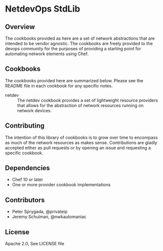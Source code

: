 # NetdevOps StdLib

## Overview
The cookbooks provided as here are a set of network abstractions that are intended to be vendor agnostic.  The cookbooks are freely provided to the devops community for the purposes of providing a starting point for automating network elements using Chef.  

## Cookbooks
The cookbooks provided here are summarized below.  Please see the README file in each cookbook for any specific notes.

<dl>
<dt>netdev</dt> 
<dd>The netdev cookbook provides a set of lightweight resource providers that allows for the abstraction of network resources running on network devices.</dd>
</dl>


## Contributing
The intention of this library of cookbooks is to grow over time to encompass as much of the network resources as makes sense.   Contributions are gladly accepted either as pull requests or by opening an issue and requesting a specific cookbook.

## Dependencies
  * Chef 10 or later
  * One or more provider cookbook implementations

## Contributors
  * Peter Sprygada, @privateip
  * Jeremy Schulman, @nwkautomaniac

## License
  Apache 2.0, See LICENSE file